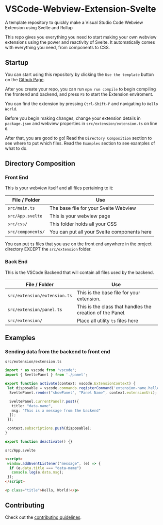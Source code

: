# VSCode-Webview-Extension-Svelte

A template repository to quickly make a Visual Studio Code Webview Extension using Svelte and Rollup

This repo gives you everything you need to start making your own webview extensions using the power and reactivity of Svelte.
It automatically comes with everything you need, from components to CSS.

## Startup

You can start using this repository by clicking the `Use the template` button on the [Github Page](https://github.com/Villy-P/VSCode-Webview-Extension-Svelte).

After you create your repo, you can run `npm run compile` to begin compiling the frontend and backend, and press `F5` to start the Extension enviroment.

You can find the extension by pressing `Ctrl-Shift-P` and navigating to `Hello World`.

Before you begin making changes, change your extension details in `package.json` and webview properties in `src/extension/extension.ts` on line `6`.

After that, you are good to go!
Read the `Directory Composition` section to see where to put which files.
Read the `Examples` section to see examples of what to do.

## Directory Composition

### Front End

This is your webview itself and all files pertaining to it:

| File / Folder     | Use                                         |
| ----------------- | ------------------------------------------- |
| `src/main.ts`     | The base file for your Svelte Webview       |
| `src/App.svelte`  | This is your webview page                   |
| `src/css/`        | This folder holds all your CSS              |
| `src/components/` | You can put all your Svelte components here |

You can put `ts` files that you use on the front end anywhere in the project directory EXCEPT the `src/extension` folder.

### Back End

This is the VSCode Backend that will contain all files used by the backend.

| File / Folder                | Use                                                       |
| ---------------------------- | --------------------------------------------------------- |
| `src/extension/extension.ts` | This is the base file for your extension.                 |
| `src/extension/panel.ts`     | This is the class that handles the creation of the Panel. |
| `src/extension/`             | Place all utility `ts` files here                         |

## Examples

### Sending data from the backend to front end

`src/extension/extension.ts`

``` ts
import * as vscode from 'vscode';
import { SveltePanel } from './panel';

export function activate(context: vscode.ExtensionContext) {
 let disposable = vscode.commands.registerCommand('extension-name.helloWorld', () => {
  SveltePanel.render("showPanel", "Panel Name", context.extensionUri);

  SveltePanel.currentPanel?.post({
   title: "data-name",
   msg: "This is a message from the backend"
  });
 });

 context.subscriptions.push(disposable);
}

export function deactivate() {}
```

`src/App.svelte`

``` html
<script>
 window.addEventListener("message", (e) => {
  if (e.data.title === "data-name")
   console.log(e.data.msg);
 });
</script>

<p class="title">Hello, World!</p>
```

## Contributing

Check out the [contributing guidelines](.github/CONTRIBUTING.md).
